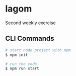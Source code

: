 # lagom

Second weekly exercise

## CLI Commands

```bash
# start node project with npm
$ npm init

# run the code 
$ npm run start

```
